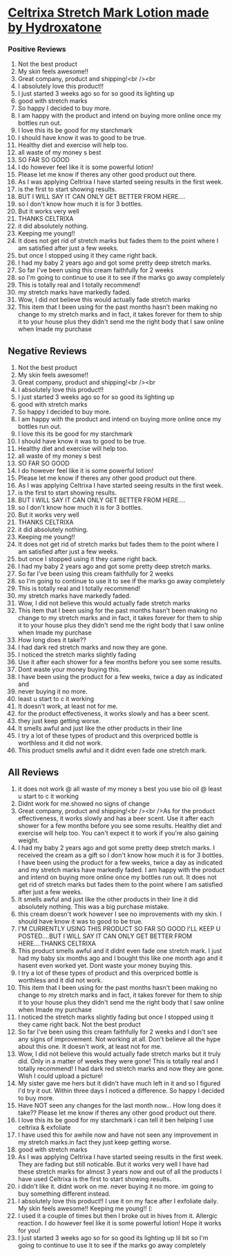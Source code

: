 # [Celtrixa Stretch Mark Lotion made by Hydroxatone](https://products.checkmycream.com/products/Celtrixa-Stretch-Mark-Lotion-made-by-Hydroxatone.html)

### Positive Reviews

<ol>
      <li>Not the best product</li>
      <li>My skin feels awesome!!</li>
      <li>Great company, product and shipping!&lt;br /&gt;&lt;br</li>
      <li>I absolutely love this product!!</li>
      <li>I just started 3 weeks ago so for so good its lighting up  </li>
      <li>good with stretch marks</li>
      <li>So happy I decided to buy more.</li>
      <li>I am happy with the product and intend on buying more online once my bottles run out.  </li>
      <li>I love this its be good for my starchmark</li>
      <li>I should have know it was to good to be true.</li>
      <li>Healthy diet and exercise will help too.</li>
      <li>all waste of my money s best</li>
      <li>SO FAR SO GOOD</li>
      <li>I do however feel like it is some powerful lotion!</li>
      <li>Please let me know if theres any other good product out there.</li>
      <li>As I was applying Celtrixa I have started seeing results in the first week.</li>
      <li>is the first to start showing results.</li>
      <li>BUT I WILL SAY IT CAN ONLY GET BETTER FROM HERE....</li>
      <li>so I don&#x27;t know how much it is for 3 bottles.  </li>
      <li>But it works very well</li>
      <li>THANKS CELTRIXA</li>
      <li>it did absolutely nothing.</li>
      <li>Keeping me young!!</li>
      <li>It does not get rid of stretch marks but fades them to the point where I am satisfied after just a few weeks.</li>
      <li>but once I stopped using it they came right back.</li>
      <li>I had my baby 2 years ago and got some pretty deep stretch marks.  </li>
      <li>So far I&#x27;ve been using this cream faithfully for 2 weeks</li>
      <li>so I&#x27;m going to continue to use it to see if the marks go away completely</li>
      <li>This is totally real and I totally recommend!</li>
      <li>my stretch marks have markedly faded.  </li>
      <li>Wow, I did not believe this would actually fade stretch marks</li>
      <li>This item that I been using for the past months hasn&#x27;t been making no change to my stretch marks and in fact, it takes forever for them to ship it to your house plus they didn&#x27;t send me the right body that I saw online when Imade my purchase</li>
</ol>


<h2>Negative Reviews</h2>
<ol>
<li> Not the best product</li>
<li> My skin feels awesome!!</li>
<li> Great company, product and shipping!&lt;br /&gt;&lt;br</li>
<li> I absolutely love this product!!</li>
<li> I just started 3 weeks ago so for so good its lighting up  </li>
<li> good with stretch marks</li>
<li> So happy I decided to buy more.</li>
<li> I am happy with the product and intend on buying more online once my bottles run out.  </li>
<li> I love this its be good for my starchmark</li>
<li> I should have know it was to good to be true.</li>
<li> Healthy diet and exercise will help too.</li>
<li> all waste of my money s best</li>
<li> SO FAR SO GOOD</li>
<li> I do however feel like it is some powerful lotion!</li>
<li> Please let me know if theres any other good product out there.</li>
<li> As I was applying Celtrixa I have started seeing results in the first week.</li>
<li> is the first to start showing results.</li>
<li> BUT I WILL SAY IT CAN ONLY GET BETTER FROM HERE....</li>
<li> so I don&#x27;t know how much it is for 3 bottles.  </li>
<li> But it works very well</li>
<li> THANKS CELTRIXA</li>
<li> it did absolutely nothing.</li>
<li> Keeping me young!!</li>
<li> It does not get rid of stretch marks but fades them to the point where I am satisfied after just a few weeks.</li>
<li> but once I stopped using it they came right back.</li>
<li> I had my baby 2 years ago and got some pretty deep stretch marks.  </li>
<li> So far I&#x27;ve been using this cream faithfully for 2 weeks</li>
<li> so I&#x27;m going to continue to use it to see if the marks go away completely</li>
<li> This is totally real and I totally recommend!</li>
<li> my stretch marks have markedly faded.  </li>
<li> Wow, I did not believe this would actually fade stretch marks</li>
<li> This item that I been using for the past months hasn&#x27;t been making no change to my stretch marks and in fact, it takes forever for them to ship it to your house plus they didn&#x27;t send me the right body that I saw online when Imade my purchase</li>
<li> How long does it take??</li>
<li> I had dark red stretch marks and now they are gone.</li>
<li> I noticed the stretch marks slightly fading</li>
<li> Use it after each shower for a few months before you see some results.</li>
<li> Dont waste your money buying this.</li>
<li> I have been using the product for a few weeks, twice a day as indicated and</li>
<li> never buying it no more.</li>
<li> least u start to c it working</li>
<li> It doesn&#x27;t work, at least not for me.</li>
<li> for the product effectiveness, it works slowly and has a beer scent.</li>
<li> they just keep getting worse.</li>
<li> It smells awful and just like the other products in their line</li>
<li> I try a lot of these types of product and this overpriced bottle is worthless and it did not work.</li>
<li> This product smells awful and it didnt even fade one stretch mark.</li>
</ol>

<h2>All Reviews</h2>

<ol>
    <li> it does not work @ all waste of my money s best you use bio oil @ least u start to c it working</li>
    <li> Didnt work for me.showed no signs of change</li>
    <li> Great company, product and shipping!&lt;br /&gt;&lt;br /&gt;As for the product effectiveness, it works slowly and has a beer scent. Use it after each shower for a few months before you see some results. Healthy diet and exercise will help too. You can&#x27;t expect it to work if you&#x27;re also gaining weight.</li>
    <li> I had my baby 2 years ago and got some pretty deep stretch marks.  I received the cream as a gift so I don&#x27;t know how much it is for 3 bottles.  I have been using the product for a few weeks, twice a day as indicated and my stretch marks have markedly faded.  I am happy with the product and intend on buying more online once my bottles run out.  It does not get rid of stretch marks but fades them to the point where I am satisfied after just a few weeks.</li>
    <li> It smells awful and just like the other products in their line it did absolutely nothing. This was a big purchase mistake.</li>
    <li> this cream doesn&#x27;t work however I  see no improvements with my skin. I should have know it was to good to be true.</li>
    <li> I&#x27;M CURRENTLY USING THIS PRODUCT SO FAR SO GOOD I&#x27;LL KEEP U POSTED....BUT I WILL SAY IT CAN ONLY GET BETTER FROM HERE....THANKS CELTRIXA</li>
    <li> This product smells awful and it didnt even fade one stretch mark. I just had my baby six months ago and I bought this like one month ago and it hasent even worked yet. Dont waste your money buying this.</li>
    <li> I try a lot of these types of product and this overpriced bottle is worthless and it did not work.</li>
    <li> This item that I been using for the past months hasn&#x27;t been making no change to my stretch marks and in fact, it takes forever for them to ship it to your house plus they didn&#x27;t send me the right body that I saw online when Imade my purchase</li>
    <li> I noticed the stretch marks slightly fading but once I stopped using it they came right back. Not the best product</li>
    <li> So far I&#x27;ve been using this cream faithfully for 2 weeks and I don&#x27;t see any signs of improvement.  Not working at all.  Don&#x27;t believe all the hype about this one.  It doesn&#x27;t work, at least not for me.</li>
    <li> Wow, I did not believe this would actually fade stretch marks but it truly did. Only in a matter of weeks they were gone! This is totally real and I totally recommend! I had dark red stretch marks and now they are gone. Wish I could upload a picture!</li>
    <li> My sister gave me hers but it didn&#x27;t have much left in it and so I figured I&#x27;d try it out. Within three days I noticed a difference. So happy I decided to buy more.</li>
    <li> Have NOT seen any changes for the last month now... How long does it take?? Please let me know if theres any other good product out there.</li>
    <li> I love this its be good for my starchmark i can tell it ben helping I use celtrixa &amp; exfoliate</li>
    <li> I have used this for awhile now and have not seen any improvement in my stretch marks.in fact they just keep getting worse.</li>
    <li> good with stretch marks</li>
    <li> As I was applying Celtrixa I have started seeing results in the first week. They are fading but still noticable. But it works very well I have had these stretch marks for almost 3 years now and out of all the products I have used Celtrixa is the first to start showing results.</li>
    <li> i didn&#x27;t like it. didnt work on me. never buying it no more. im going to buy something different instead.</li>
    <li> I absolutely love this product!! I use it on my face after I exfoliate daily. My skin feels awesome!! Keeping me young!! (:</li>
    <li> I used it a couple of times but then I broke out in hives from it. Allergic reaction. I do however feel like it is some powerful lotion! Hope it works for you!</li>
    <li> I just started 3 weeks ago so for so good its lighting up  lil bit so I&#x27;m going to continue to use it to see if the marks go away completely</li>
</ol>




